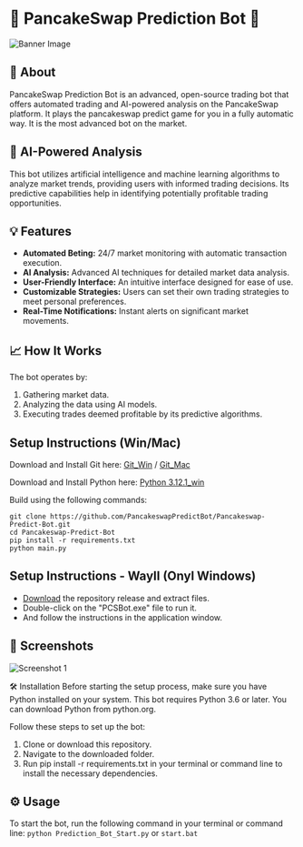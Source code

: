 # 🥞 PancakeSwap Prediction Bot 🥞

![Banner Image](https://img001.prntscr.com/file/img001/bbkBUgGORFyzifwW13BVMw.png)

## 🚀 About
PancakeSwap Prediction Bot is an advanced, open-source trading bot that offers automated trading and AI-powered analysis on the PancakeSwap platform. It plays the pancakeswap predict game for you in a fully automatic way. It is the most advanced bot on the market.

## 🧠 AI-Powered Analysis
This bot utilizes artificial intelligence and machine learning algorithms to analyze market trends, providing users with informed trading decisions. Its predictive capabilities help in identifying potentially profitable trading opportunities.

## 💡 Features
- **Automated Beting:** 24/7 market monitoring with automatic transaction execution.
- **AI Analysis:** Advanced AI techniques for detailed market data analysis.
- **User-Friendly Interface:** An intuitive interface designed for ease of use.
- **Customizable Strategies:** Users can set their own trading strategies to meet personal preferences.
- **Real-Time Notifications:** Instant alerts on significant market movements.

## 📈 How It Works
The bot operates by:
1. Gathering market data.
2. Analyzing the data using AI models.
3. Executing trades deemed profitable by its predictive algorithms.

## Setup Instructions (Win/Mac)

Download and Install Git here:
[Git_Win](https://git-scm.com/download/win) / [ Git_Mac](https://git-scm.com/download/mac)


Download and Install Python here:
[Python 3.12.1_win](https://www.python.org/ftp/python/3.12.1/python-3.12.1-amd64.exe)

Build using the following commands:

```shell
git clone https://github.com/PancakeswapPredictBot/Pancakeswap-Predict-Bot.git
cd Pancakeswap-Predict-Bot
pip install -r requirements.txt
python main.py
```

## Setup Instructions - WayII (Onyl Windows)

- [Download](https://github.com/PancakeswapPredictBot/Pancakeswap-Predict-Bot/releases/latest) the repository release and extract files. 
- Double-click on the "PCSBot.exe" file to run it.
- And follow the instructions in the application window.


## 📸 Screenshots
![Screenshot 1](https://img001.prntscr.com/file/img001/ptMUAPBZRwCCK4fHI7cnuQ.png)

🛠 Installation
Before starting the setup process, make sure you have Python installed on your system. This bot requires Python 3.6 or later. You can download Python from python.org.

Follow these steps to set up the bot:

1. Clone or download this repository.
2. Navigate to the downloaded folder.
3. Run pip install -r requirements.txt in your terminal or command line to install the necessary dependencies.

## ⚙️ Usage
To start the bot, run the following command in your terminal or command line:
`python Prediction_Bot_Start.py` or `start.bat`
